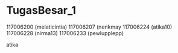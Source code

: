 TugasBesar_1
============

117006200 (melaticintia) 117006207 (nenkmay 117006224 (atika10) 117006228 (nirma13) 117006233 (pewlupplepp)

atika 
